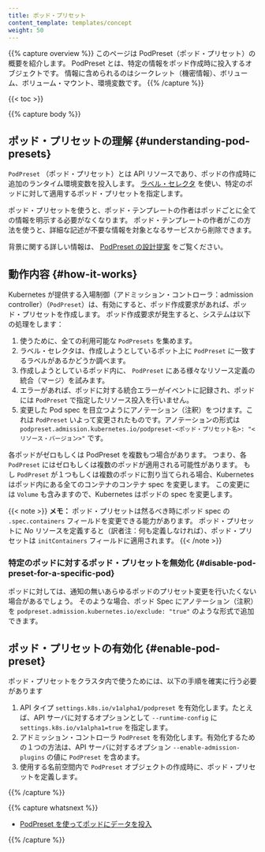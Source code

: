 ```yaml
---
title: ポッド・プリセット
content_template: templates/concept
weight: 50
---
```


{{% capture overview %}}
このページは PodPreset（ポッド・プリセット）の概要を紹介します。
PodPreset とは、特定の情報をポッド作成時に投入するオブジェクトです。
情報に含められるのはシークレット（機密情報）、ボリューム、ボリューム・マウント、環境変数です。
{{% /capture %}}

{{< toc >}}

{{% capture body %}}
## ポッド・プリセットの理解 {#understanding-pod-presets}

`PodPreset` （ポッド・プリセット）とは API リソースであり、ポッドの作成時に追加のランタイム環境変数を投入します。
[ラベル・セレクタ](/jp/docs/concepts/overview/working-with-objects/labels/#label-selectors) を使い、特定のポッドに対して適用するポッド・プリセットを指定します。

ポッド・プリセットを使うと、ポッド・テンプレートの作者はポッドごとに全ての情報を明示する必要がなくなります。
ポッド・テンプレートの作者がこの方法を使うと、詳細な記述が不要な情報を対象となるサービスから削除できます。

背景に関する詳しい情報は、 [PodPreset の設計提案](https://git.k8s.io/community/contributors/design-proposals/service-catalog/pod-preset.md) をご覧ください。

## 動作内容 {#how-it-works}

Kubernetes が提供する入場制御（アドミッション・コントローラ：admission controller）（`PodPreset`）は、有効にすると、ポッド作成要求があれば、ポッド・プリセットを作成します。
ポッド作成要求が発生すると、システムは以下の処理をします：

1. 使うために、全ての利用可能な `PodPresets` を集めます。
1. ラベル・セレクタは、作成しようとしているポット上に `PodPreset` に一致するラベルがあるかどうか調べます。
1. 作成しようとしているポッド内に、 `PodPreset` にある様々なリソース定義の統合（マージ）を試みます。
1. エラーがあれば、ポッドに対する統合エラーがイベントに記録され、ポッドには `PodPreset` で指定したリソース投入を行いません。
1. 変更した Pod spec を目立つようにアノテーション（注釈）をつけます。これは `PodPreset` いよって変更されたものです。アノテーションの形式は    `podpreset.admission.kubernetes.io/podpreset-<ポッド・プリセット名>: "<リソース・バージョン>"` です。

各ポッドがゼロもしくは PodPreset を複数もつ場合があります。
つまり、各 `PodPreset` にはゼロもしくは複数のポッドが適用される可能性があります。
もし `PodPreset` が１つもしくは複数のポッドに割り当てられる場合、Kubernetes はポッド内にある全てのコンテナのコンテナ spec を変更します。
この変更には `Volume` も含みますので、Kubernetes はポッドの spec を変更します。

{{< note >}}
**メモ：** ポッド・プリセットは然るべき時にポッド spec の `.spec.containers` フィールドを変更できる能力があります。
ポッド・プリセットに *No* リソースを定義すると（訳者注：何も定義しなければ）、ポッド・プリセットは `initContainers` フィールドに適用されます。
{{< /note >}}

### 特定のポッドに対するポッド・プリセットを無効化 {#disable-pod-preset-for-a-specific-pod}

ポッドに対しては、通知の無いあらゆるポッドのプリセット変更を行いたくない場合があるでしょう。
そのような場合、ポッド Spec にアノテーション（注釈）を `podpreset.admission.kubernetes.io/exclude: "true"` のような形式で追加できます。

## ポッド・プリセットの有効化 {#enable-pod-preset}

ポッド・プリセットをクラスタ内で使うためには、以下の手順を確実に行う必要があります

1. API タイプ `settings.k8s.io/v1alpha1/podpreset` を有効化します。たとえば、API サーバに対するオプションとして  `--runtime-config` に `settings.k8s.io/v1alpha1=true`  を指定します。
1. アドミッション・コントローラ `PodPreset` を有効化します。有効化するための１つの方法は、API サーバに対するオプション `--enable-admission-plugins` の値に `PodPreset` を含めます。
1. 使用する名前空間内で `PodPreset` オブジェクトの作成時に、ポッド・プリセットを定義します。

{{% /capture %}}

{{% capture whatsnext %}}
* [PodPreset を使ってポッドにデータを投入](/jp/docs/tasks/inject-data-application/podpreset/)

{{% /capture %}}


